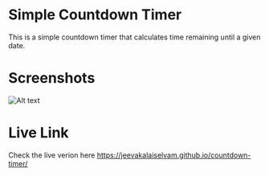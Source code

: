 # Simple Countdown Timer

This is a simple countdown timer that calculates time remaining until a given date. 

# Screenshots

![Alt text](/output/output1.png?raw=true "Simple Countdown Timer")

# Live Link
Check the live verion here <https://jeevakalaiselvam.github.io/countdown-timer/>
